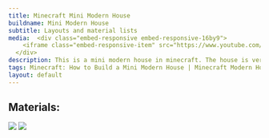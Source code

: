 ```yaml
---
title: Minecraft Mini Modern House
buildname: Mini Modern House
subtitle: Layouts and material lists
media:  <div class="embed-responsive embed-responsive-16by9">
    <iframe class="embed-responsive-item" src="https://www.youtube.com/embed/9ogz-HWgb1g"></iframe>
  </div>
description: This is a mini modern house in minecraft. The house is very simple and easy to build in minecraft. The build features a modern style, a nice and simple monochrome color theme and a nice interior. It uses no quartz or any hard to obtain items. All the items used in this build is very easy to obtain in survival minecraft so it is a perfect survival minecraft mini modern house.
tags: Minecraft: How to Build a Mini Modern House | Minecraft Modern House Tutorial,minecraft modern house,minecraft house tutorial,minecraft,minecraft mini house,minecraft mini modern house,minecraft small house,minecraft small house tutorial,minecraft small modern house,minecraft small modern house tutorial,minecraft mini modern house tutorial,minecraft aesthetic house,minecraft aesthetic builds,shorts,마인크래프트,마인크래프트 건축,never too small,minecraft architecture,ASMR
layout: default
---
```


<p>
<h2 class="content-header">
Materials:
</h2>
<img src="https://myoctagon.github.io/asset/minimodernhouse/material_list1.png" class="img-fluid"/>
<img src="https://myoctagon.github.io/asset/minimodernhouse/material_list2.png" class="img-fluid"/>
</p>


<br/>
